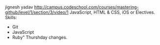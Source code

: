 jignesh yadav
http://campus.codeschool.com/courses/mastering-github/level/1/section/3/video/1
JavaScript, HTML & CSS, iOS or Electives.
Skills:
* Git
* JavaScript
* Ruby"
Thurshday changes.
